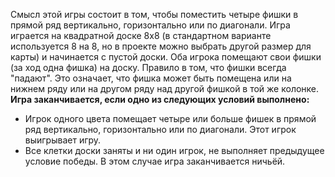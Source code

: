 Смысл этой игры состоит в том, чтобы поместить четыре фишки в прямой ряд вертикально, горизонтально или по диагонали. 
Игра играется на квадратной доске 8x8 (в стандартном варианте используется 8 на 8, но в проекте можно выбрать другой размер для карты) и начинается с пустой доски.
Оба игрока помещают свои фишки (за ход одна фишка) на доску. Правило в том, что фишки всегда "падают".
Это означает, что фишка может быть помещена или на нижнем ряду или на другом ряду над другой фишкой в той же колонке.
**Игра заканчивается, если одно из следующих условий выполнено:**
- Игрок одного цвета помещает четыре или больше фишек в прямой ряд вертикально, горизонтально или по диагонали. Этот игрок выигрывает игру.
- Все клетки доски заняты и ни один игрок, не выполняет предыдущее условие победы. В этом случае игра заканчивается ничьёй.
